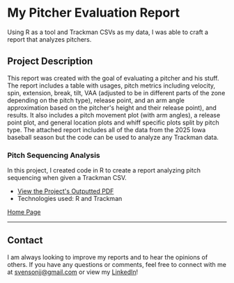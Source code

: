 # My Pitcher Evaluation Report

Using R as a tool and Trackman CSVs as my data, I was able to craft a report that analyzes pitchers.

## Project Description

This report was created with the goal of evaluating a pitcher and his stuff. The report includes a table with usages, pitch metrics including velocity, spin, extension, break, tilt, VAA (adjusted to be in different parts of the zone depending on the pitch type), release point, and an arm angle approximation based on the pitcher's height and their release point), and results. It also includes a pitch movement plot (with arm angles), a release point plot, and general location plots and whiff specific plots split by pitch type. The attached report includes all of the data from the 2025 Iowa baseball season but the code can be used to analyze any Trackman data.

### Pitch Sequencing Analysis
In this project, I created code in R to create a report analyzing pitch sequencing when given a Trackman CSV.

- [View the Project's Outputted PDF](https://github.com/jjsvenson/jj-svenson-baseball-analytics/blob/42d9660e7880d8b250d6dc44f970c38a32696731/Iowa%202025%20Pitcher%20Evaluations.pdf)
- Technologies used: R and Trackman

[Home Page](index.md)

---

## Contact

I am always looking to improve my reports and to hear the opinions of others. If you have any questions or comments, feel free to connect with me at [svensonjj@gmail.com](mailto:svensonjj@gmail.com) or view my [LinkedIn](https://www.linkedin.com/in/john-jj-svenson/)!
